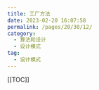```yaml
---
title: 工厂方法
date: 2023-02-20 16:07:58
permalink: /pages/20/30/12/
category: 
  - 算法和设计
  - 设计模式
tag: 
  - 设计模式
---
```


<!-- more -->
[[TOC]]
